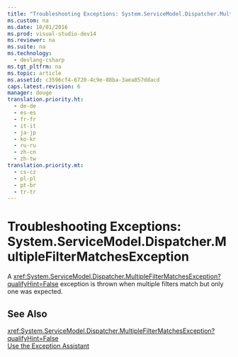```yaml
---
title: "Troubleshooting Exceptions: System.ServiceModel.Dispatcher.MultipleFilterMatchesException"
ms.custom: na
ms.date: 10/01/2016
ms.prod: visual-studio-dev14
ms.reviewer: na
ms.suite: na
ms.technology: 
  - devlang-csharp
ms.tgt_pltfrm: na
ms.topic: article
ms.assetid: c3596cf4-6720-4c9e-88ba-3aea857ddacd
caps.latest.revision: 6
manager: douge
translation.priority.ht: 
  - de-de
  - es-es
  - fr-fr
  - it-it
  - ja-jp
  - ko-kr
  - ru-ru
  - zh-cn
  - zh-tw
translation.priority.mt: 
  - cs-cz
  - pl-pl
  - pt-br
  - tr-tr
---
```

# Troubleshooting Exceptions: System.ServiceModel.Dispatcher.MultipleFilterMatchesException
A <xref:System.ServiceModel.Dispatcher.MultipleFilterMatchesException?qualifyHint=False> exception is thrown when multiple filters match but only one was expected.  
  
## See Also  
 <xref:System.ServiceModel.Dispatcher.MultipleFilterMatchesException?qualifyHint=False>   
 [Use the Exception Assistant](../Topic/How%20to:%20Use%20the%20Exception%20Assistant.md)